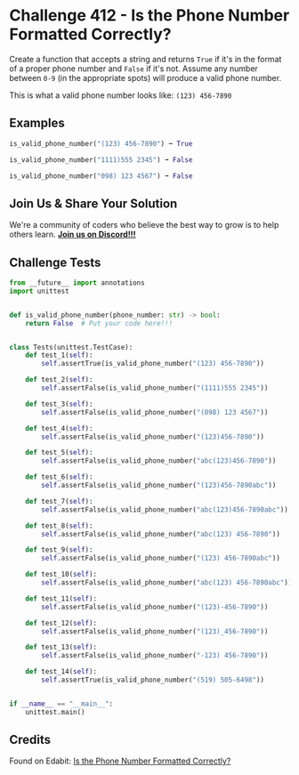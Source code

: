# Challenge 412 - Is the Phone Number Formatted Correctly?

Create a function that accepts a string and returns `True` if it's in the format of a proper phone number and `False` if it's not. Assume any number between `0-9` (in the appropriate spots) will produce a valid phone number.

This is what a valid phone number looks like: `(123) 456-7890`

## Examples
```python
is_valid_phone_number("(123) 456-7890") ➞ True

is_valid_phone_number("1111)555 2345") ➞ False

is_valid_phone_number("098) 123 4567") ➞ False
```
## Join Us & Share Your Solution

We're a community of coders who believe the best way to grow is to help others learn. **[Join us on Discord!!!]("https"://discord.gg/sfHykntuGy)**

## Challenge Tests
```python
from __future__ import annotations
import unittest


def is_valid_phone_number(phone_number: str) -> bool:
    return False  # Put your code here!!!


class Tests(unittest.TestCase):
    def test_1(self):
        self.assertTrue(is_valid_phone_number("(123) 456-7890"))

    def test_2(self):
        self.assertFalse(is_valid_phone_number("(1111)555 2345"))

    def test_3(self):
        self.assertFalse(is_valid_phone_number("(098) 123 4567"))

    def test_4(self):
        self.assertFalse(is_valid_phone_number("(123)456-7890"))

    def test_5(self):
        self.assertFalse(is_valid_phone_number("abc(123)456-7890"))

    def test_6(self):
        self.assertFalse(is_valid_phone_number("(123)456-7890abc"))

    def test_7(self):
        self.assertFalse(is_valid_phone_number("abc(123)456-7890abc"))

    def test_8(self):
        self.assertFalse(is_valid_phone_number("abc(123) 456-7890"))

    def test_9(self):
        self.assertFalse(is_valid_phone_number("(123) 456-7890abc"))

    def test_10(self):
        self.assertFalse(is_valid_phone_number("abc(123) 456-7890abc"))

    def test_11(self):
        self.assertFalse(is_valid_phone_number("(123)-456-7890"))

    def test_12(self):
        self.assertFalse(is_valid_phone_number("(123)_456-7890"))

    def test_13(self):
        self.assertFalse(is_valid_phone_number("-123) 456-7890"))

    def test_14(self):
        self.assertTrue(is_valid_phone_number("(519) 505-6498"))


if __name__ == "__main__":
    unittest.main()
```
## Credits

Found on Edabit: [Is the Phone Number Formatted Correctly?](https://edabit.com/challenge/B2jcSh2RG4GpQYuBz)
